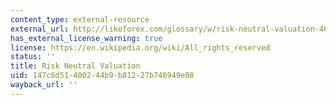 ```yaml
---
content_type: external-resource
external_url: http://likeforex.com/glossary/w/risk-neutral-valuation-46074
has_external_license_warning: true
license: https://en.wikipedia.org/wiki/All_rights_reserved
status: ''
title: Risk Neutral Valuation
uid: 147c6d51-4002-44b9-b812-27b746949e08
wayback_url: ''
---
```

